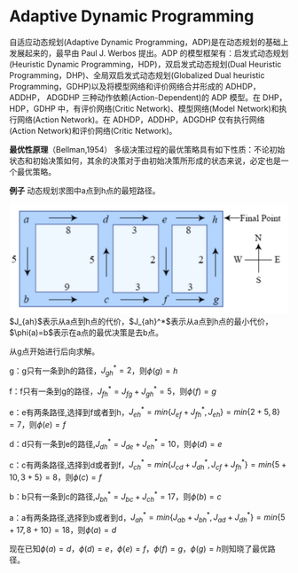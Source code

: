# Adaptive Dynamic Programming

自适应动态规划(Adaptive Dynamic Programming，ADP)是在动态规划的基础上发展起来的，最早由 Paul J. Werbos 提出。ADP 的模型框架有：启发式动态规划(Heuristic Dynamic Programming，HDP)，双启发式动态规划(Dual Heuristic Programming，DHP)、全局双启发式动态规划(Globalized Dual heuristic Programming，GDHP)以及将模型网络和评价网络合并形成的 ADHDP，ADDHP， ADGDHP 三种动作依赖(Action-Dependent)的 ADP 模型。在 DHP，HDP，GDHP 中，有评价网络(Critic Network)、模型网络(Model Network)和执行网络(Action Network)。在 ADHDP，ADDHP，ADGDHP 仅有执行网络(Action Network)和评价网络(Critic Network)。

**最优性原理**（Bellman,1954）
多级决策过程的最优策略具有如下性质：不论初始状态和初始决策如何，其余的决策对于由初始决策所形成的状态来说，必定也是一个最优策略。

**例子**
动态规划求图中a点到h点的最短路径。
<center>
<img src="Adaptive Dynamic Programming/微信截图_20230829154000.png"></img>
</center>
$J_{ah}$表示从a点到h点的代价，$J_{ah}^*$表示从a点到h点的最小代价，$\phi(a)=b$表示在a点的最优决策是去b点。

从g点开始进行后向求解。

g：g只有一条到h的路径，$J_{gh}^*=2$，则$\phi(g)=h$

f：f只有一条到g的路径，$J_{fh}^*=J_{fg}+J_{gh}^*=5$，则$\phi(f)=g$

e：e有两条路径,选择到f或者到h，$J_{eh}^*=min\{J_{ef}+J_{fh}^*,J_{eh}\}=min\{2+5,8\}=7$，则$\phi(e)=f$

d：d只有一条到e的路径,$J_{dh}^*=J_{de}+J_{eh}^*=10$，则$\phi(d)=e$

c：c有两条路径,选择到d或者到f，$J_{ch}^*=min\{J_{cd}+J_{dh}^*,J_{cf}+J_{fh}^*\}=min\{5+10,3+5\}=8$，则$\phi(c)=f$

b：b只有一条到c的路径,$J_{bh}^*=J_{bc}+J_{ch}^*=17$，则$\phi(b)=c$

a：a有两条路径,选择到b或者到d，$J_{ah}^*=min\{J_{ab}+J_{bh}^*,J_{ad}+J_{dh}^*\}=min\{5+17,8+10\}=18$，则$\phi(a)=d$

现在已知$\phi(a)=d$，$\phi(d)=e$，$\phi(e)=f$，$\phi(f)=g$，$\phi(g)=h$则知晓了最优路径。

